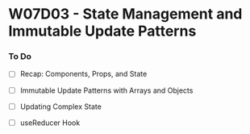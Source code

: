 # W07D03 - State Management and Immutable Update Patterns

### To Do
- [ ] Recap: Components, Props, and State
- [ ] Immutable Update Patterns with Arrays and Objects
- [ ] Updating Complex State
- [ ] useReducer Hook


































